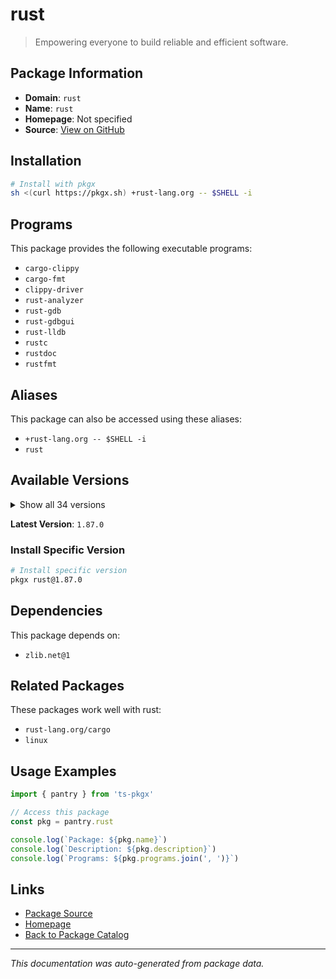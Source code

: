 # rust

> Empowering everyone to build reliable and efficient software.

## Package Information

- **Domain**: `rust`
- **Name**: `rust`
- **Homepage**: Not specified
- **Source**: [View on GitHub](https://github.com/pkgxdev/pantry/tree/main/projects/rust-lang.org/package.yml)

## Installation

```bash
# Install with pkgx
sh <(curl https://pkgx.sh) +rust-lang.org -- $SHELL -i
```

## Programs

This package provides the following executable programs:

- `cargo-clippy`
- `cargo-fmt`
- `clippy-driver`
- `rust-analyzer`
- `rust-gdb`
- `rust-gdbgui`
- `rust-lldb`
- `rustc`
- `rustdoc`
- `rustfmt`

## Aliases

This package can also be accessed using these aliases:

- `+rust-lang.org -- $SHELL -i`
- `rust`

## Available Versions

<details>
<summary>Show all 34 versions</summary>

- `1.87.0`, `1.86.0`, `1.85.1`, `1.85.0`, `1.84.1`
- `1.84.0`, `1.83.0`, `1.82.0`, `1.81.0`, `1.80.1`
- `1.80.0`, `1.79.0`, `1.78.0`, `1.77.2`, `1.77.1`
- `1.77.0`, `1.76.0`, `1.75.0`, `1.74.1`, `1.74.0`
- `1.73.0`, `1.72.1`, `1.72.0`, `1.71.1`, `1.71.0`
- `1.70.0`, `1.69.0`, `1.68.2`, `1.68.1`, `1.68.0`
- `1.67.1`, `1.67.0`, `1.65.0`, `1.64.0`

</details>

**Latest Version**: `1.87.0`

### Install Specific Version

```bash
# Install specific version
pkgx rust@1.87.0
```

## Dependencies

This package depends on:

- `zlib.net@1`

## Related Packages

These packages work well with rust:

- `rust-lang.org/cargo`
- `linux`

## Usage Examples

```typescript
import { pantry } from 'ts-pkgx'

// Access this package
const pkg = pantry.rust

console.log(`Package: ${pkg.name}`)
console.log(`Description: ${pkg.description}`)
console.log(`Programs: ${pkg.programs.join(', ')}`)
```

## Links

- [Package Source](https://github.com/pkgxdev/pantry/tree/main/projects/rust-lang.org/package.yml)
- [Homepage](#)
- [Back to Package Catalog](../package-catalog.md)

---

*This documentation was auto-generated from package data.*
